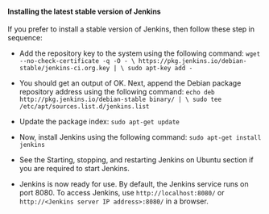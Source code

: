 #### Installing the latest stable version of Jenkins
If you prefer to install a stable version of Jenkins, then follow these step in sequence:

- Add the repository key to the system using the following command:
`wget --no-check-certificate -q -O - \
https://pkg.jenkins.io/debian-stable/jenkins-ci.org.key | \
sudo apt-key add -`

- You should get an output of OK. Next, append the Debian package repository
address using the following command:
`echo deb http://pkg.jenkins.io/debian-stable binary/ | \
sudo tee /etc/apt/sources.list.d/jenkins.list`

- Update the package index:
`sudo apt-get update`

- Now, install Jenkins using the following command:
`sudo apt-get install jenkins`

- See the Starting, stopping, and restarting Jenkins on Ubuntu section if you are required to start Jenkins.

- Jenkins is now ready for use. By default, the Jenkins service runs on port 8080. To access Jenkins, use `http://localhost:8080/` or `http://<Jenkins
server IP address>:8080/` in a browser.
